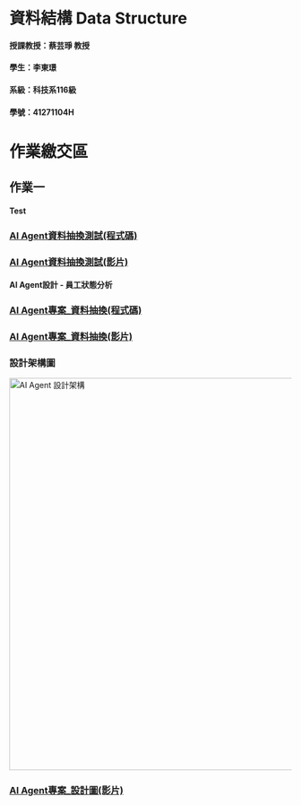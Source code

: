 # 資料結構 Data Structure
#### 授課教授：蔡芸琤 教授
#### 學生：李東璟
#### 系級：科技系116級
#### 學號：41271104H
# 作業繳交區
## 作業一
#### Test
### [AI Agent資料抽換測試(程式碼)](https://github.com/Jeremy6789/Bus-AI-agent/blob/main/dataAgent2.py)
### [AI Agent資料抽換測試(影片)](https://youtu.be/3jxrZ2d7-y0)
#### AI Agent設計 - 員工狀態分析
### [AI Agent專案_資料抽換(程式碼)](https://github.com/Jeremy6789/Employee-AI-Agent/blob/main/dataAgent3.py)
### [AI Agent專案_資料抽換(影片)](https://youtu.be/CGrjYb2Zs5Q)
### 設計架構圖
<img src="https://github.com/user-attachments/assets/c182bd9f-461d-4d5d-808e-e273219455a6" alt="AI Agent 設計架構" width="700">
 
### [AI Agent專案_設計圖(影片)](https://youtu.be/CjUdn8RBDXY)

